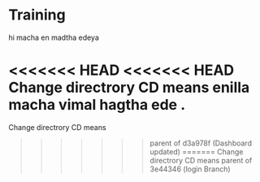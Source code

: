 # Training


hi macha en madtha edeya

<<<<<<< HEAD
<<<<<<< HEAD
Change directrory CD means
enilla macha vimal hagtha ede .
=======
Change directrory CD means
>>>>>>> parent of d3a978f (Dashboard updated)
=======
Change directrory CD means
>>>>>>> parent of 3e44346 (login Branch)
